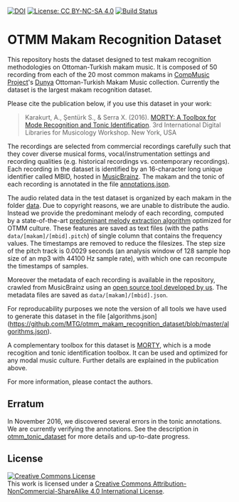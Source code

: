 [![DOI](https://zenodo.org/badge/39132186.svg)](https://zenodo.org/badge/latestdoi/39132186) [![License: CC BY-NC-SA 4.0](https://img.shields.io/badge/License-CC%20BY--NC--SA%204.0-ff69b4.svg)](http://creativecommons.org/licenses/by-nc-sa/4.0/) [![Build Status](https://travis-ci.org/MTG/otmm_makam_recognition_dataset.svg?branch=master)](https://travis-ci.org/MTG/otmm_makam_recognition_dataset)

# OTMM Makam Recognition Dataset 

This repository hosts the dataset designed to test makam recognition methodologies on Ottoman-Turkish makam music. It is composed of 50 recording from each of the 20 most common makams in [CompMusic Project](http://compmusic.upf.edu/)'s [Dunya](http://dunya.compmusic.upf.edu/) Ottoman-Turkish Makam Music collection. Currently the dataset is the largest makam recognition dataset.

Please cite the publication below, if you use this dataset in your work:

> Karakurt, A., Şentürk S., & Serra X. (2016).  [MORTY: A Toolbox for Mode Recognition and Tonic Identification](http://mtg.upf.edu/node/3538). 3rd International Digital Libraries for Musicology Workshop. New York, USA

The recordings are selected from commercial recordings carefully such that they cover diverse musical forms, vocal/instrumentation settings and recording qualities (e.g. historical recordings vs. contemporary recordings). Each recording in the dataset is identified by an 16-character long unique identifier called MBID, hosted in [MusicBrainz](http://musicbrainz.org). The makam and the tonic of each recording is annotated in the file [annotations.json](https://github.com/MTG/otmm_makam_recognition_dataset/blob/master/annotations.json).

The audio related data in the test dataset is organized by each makam in the folder [data](https://github.com/MTG/otmm_makam_recognition_dataset/blob/master/data). Due to copyright reasons, we are unable to distribute the audio. Instead we provide the predominant melody of each recording, computed by a state-of-the-art [predominant melody extraction algorithm](https://github.com/sertansenturk/predominantmelodymakam/commit/f8b7302bc657f90e2b10a0ffd988902935adc3d6) optimized for OTMM culture. These features are saved as text files (with the paths `data/[makam]/[mbid].pitch`) of single column that contains the frequency values. The timestamps are removed to reduce the filesizes. The step size of the pitch track is 0.0029 seconds (an analysis window of 128 sample hop size of an mp3 with 44100 Hz sample rate), with which one can recompute the timestamps of samples. 

Moreover the metadata of each recording is available in the repository, crawled from MusicBrainz using an [open source tool developed by us](https://github.com/sertansenturk/makammusicbrainz). The metadata files are saved as `data/[makam]/[mbid].json`.

For reproducability purposes we note the version of all tools we have used to generate this dataset in the file [algorithms.json] (https://github.com/MTG/otmm_makam_recognition_dataset/blob/master/algorithms.json).

A complementary toolbox for this dataset is [MORTY](https://github.com/altugkarakurt/morty), which is a mode recogition and tonic identification toolbox. It can be used and optimized for any modal music culture. Further details are explained in the publication above. 

For more information, please contact the authors.

Erratum
------------
In November 2016, we discovered several errors in the tonic annotations. We are currently verifying the annotations. See the description in [otmm_tonic_dataset](https://github.com/MTG/otmm_tonic_dataset#erratum) for more details and up-to-date progress.

<a name="License"></a>License
--------------------
<a rel="license" href="http://creativecommons.org/licenses/by-nc-sa/4.0/"><img alt="Creative Commons License" style="border-width:0" src="https://i.creativecommons.org/l/by-nc-sa/4.0/88x31.png" /></a><br />This work is licensed under a <a rel="license" href="http://creativecommons.org/licenses/by-nc-sa/4.0/">Creative Commons Attribution-NonCommercial-ShareAlike 4.0 International License</a>.
